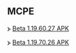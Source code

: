 ## MCPE
⦔ [Beta 1.19.60.27 APK](https://www.mediafire.com/file/du6r4un30zbjb5j)

⦔ [Beta 1.19.70.26 APK](https://drive.google.com/file/d/124fvZ_hJ0SoCfpxJ5YP32PXtWbJM-eyS/view?usp=sharing)
